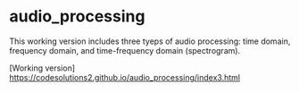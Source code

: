 # audio_processing

This working version includes three tyeps of audio processing: time domain, frequency domain, and time-frequency domain (spectrogram).

[Working version] https://codesolutions2.github.io/audio_processing/index3.html
